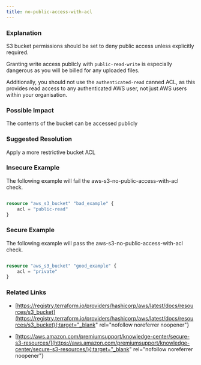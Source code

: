 ```yaml
---
title: no-public-access-with-acl
---
```


### Explanation


S3 bucket permissions should be set to deny public access unless explicitly required.

Granting write access publicly with <code>public-read-write</code> is especially dangerous as you will be billed for any uploaded files.

Additionally, you should not use the <code>authenticated-read</code> canned ACL, as this provides read access to any authenticated AWS user, not just AWS users within your organisation.


### Possible Impact
The contents of the bucket can be accessed publicly

### Suggested Resolution
Apply a more restrictive bucket ACL


### Insecure Example

The following example will fail the aws-s3-no-public-access-with-acl check.

```terraform

resource "aws_s3_bucket" "bad_example" {
	acl = "public-read"
}

```



### Secure Example

The following example will pass the aws-s3-no-public-access-with-acl check.

```terraform

resource "aws_s3_bucket" "good_example" {
	acl = "private"
}

```




### Related Links


- [https://registry.terraform.io/providers/hashicorp/aws/latest/docs/resources/s3_bucket](https://registry.terraform.io/providers/hashicorp/aws/latest/docs/resources/s3_bucket){:target="_blank" rel="nofollow noreferrer noopener"}

- [https://aws.amazon.com/premiumsupport/knowledge-center/secure-s3-resources/](https://aws.amazon.com/premiumsupport/knowledge-center/secure-s3-resources/){:target="_blank" rel="nofollow noreferrer noopener"}


